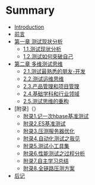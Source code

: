 # Summary

* [Introduction](README.md)
* [前言](foreword/foreword.md)
* [第一章 测试现状分析]()
	* [1.1.测试现状分析](chapter-1/测试现状分析.md)
	* [1.2.测试如何突破自己](chapter-1/测试如何突破自己.md)
* [第二章 多维测试思维]()
	* [2.1.测试最熟悉的朋友-开发](chapter-2/测试最亲密的朋友-开发.md)
	* [2.2.测试运维思维](chapter-2/测试运维思维.md)
	* [2.3.产品管理和项目管理](chapter-2/产品管理和项目管理.md)
	* [2.4.基础学科和行业领域](chapter-2/基础学科及行业知识.md)
	* [2.5.测试思维的重构](chapter-2/测试思维的重构.md)
* [附录]（）
	* [附录1.记一次hbase基准测试](appendix/一次Hbase的基准测试.md)
	* [附录2.ES基准测试](appendix/ES基准测试.md)
	* [附录3.压测服务器优化](appendix/压测服务器优化.md)
	* [附录4.自动化测试之我见](appendix/自动化测试之我见.md)
	* [附录5.测试小工具集](appendix/测试小工具集.md)
	* [附录6.性能测试之过程分析](appendix/性能测试之过程分析.md)
	* [附录7.自主学习总结](appendix/自主学习总结.md)
	* [附录8.全链路压测方案](appendix/全链路压测方案.md)
* [后记](postscript/postscript.md)	

	




